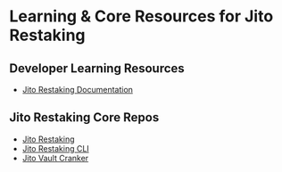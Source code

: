 # Learning & Core Resources for Jito Restaking

## Developer Learning Resources
- [Jito Restaking Documentation](https://docs.restaking.jito.network/)

## Jito Restaking Core Repos
- [Jito Restaking](https://github.com/jito-foundation/restaking)
- [Jito Restaking CLI](https://github.com/jito-foundation/restaking/blob/master/cli/getting_started.md)
- [Jito Vault Cranker](https://github.com/jito-foundation/restaking/blob/master/crankers/README.md)
